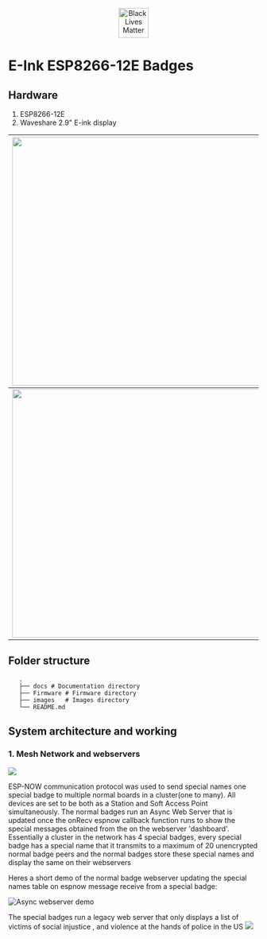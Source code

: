 <p align="center">
  <a href="https://blacklivesmatter.com/">
    <img alt="Black Lives Matter" src="images/blm-icon.png" width="60" />
  </a>
</p>

# E-Ink ESP8266-12E Badges
## Hardware 

1. ESP8266-12E 
2. Waveshare 2.9" E-ink display

|   <img height="500" src="images/badge.jpg"></img>  |      <img height="500" src="images/4.jpg"></img>     |
|:----------------------------------------------------------------:|:-----------------------------------------------------------------------:|
| <img height="500" src="images/2.jpg"></img> | <img width="280" src="images/3.jpg"></img> |
 
## Folder structure
	   .
	   ├── docs # Documentation directory
	   ├── Firmware # Firmware directory
	   ├── images   # Images directory
	   └── README.md
## System architecture and working
### 1. Mesh Network and webservers

<img src="images/meshNetwork.png"></img>

ESP-NOW communication protocol was used to send special names one special badge to multiple normal boards in a cluster(one to many). All devices are set to be both as a Station and Soft Access Point simultaneously. The normal badges run an Async Web Server that is updated once the onRecv espnow callback function runs to show the special messages obtained from the on the webserver 'dashboard'. Essentially a cluster in the network has 4 special badges, every special badge has a special name that it transmits to a maximum of 20 unencrypted normal badge peers and the normal badges store these special names and display the same on their webservers  

Heres a short demo of the normal badge webserver updating the special names table on espnow message receive from a special badge: 

![Async webserver demo](images/async.gif)

The special badges run a legacy web server that only displays a list of victims of social injustice , and violence at the hands of police in the US
<img src="images/special2.png"></img>
